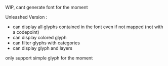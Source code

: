 

WIP, cant generate font for the moment

Unleashed Version :

 * can display all glyphs contained in the font even if not mapped (not with a codepoint)
 * can display colored glyph
 * can filter glyphs with categories
 * can display glyph and layers 

only support simple glyph for the moment

